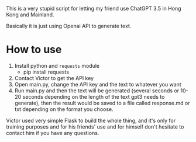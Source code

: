 This is a very stupid script for letting my friend use ChatGPT 3.5 in Hong Kong and Mainland.

Basically it is just using Openai API to generate text.

# How to use

1. Install python and `requests` module
   - pip install requests
2. Contact Victor to get the API key
3. Open main.py, change the API key and the text to whatever you want
4. Run main.py and then the text will be generated (several seconds or 10-20 seconds depending on the length of the 
   text gpt3 needs to generate), then the result would be saved to a file called response.md or txt depending on the
   format you choose.


Victor used very simple Flask to build the whole thing, and it's only for training purposes and for 
his friends' use and for himself don't hesitate to contact him if you have any questions.
